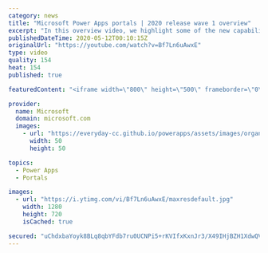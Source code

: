 ```yaml
---
category: news
title: "Microsoft Power Apps portals | 2020 release wave 1 overview"
excerpt: "In this overview video, we highlight some of the new capabilities included in the latest update to Microsoft Power Apps portals.     Here are the capabilities covered:   •    Power BI integration, so you can quickly add Power BI reports, tables, and dashboards to your portals without coding.  •    Themes"
publishedDateTime: 2020-05-12T00:10:15Z
originalUrl: "https://youtube.com/watch?v=Bf7Ln6uAwxE"
type: video
quality: 154
heat: 154
published: true

featuredContent: "<iframe width=\"800\" height=\"500\" frameborder=\"0\" src=\"https://www.youtube.com/embed/Bf7Ln6uAwxE\" allow=\"accelerometer; autoplay; encrypted-media; gyroscope; picture-in-picture\" allowfullscreen></iframe>"

provider:
  name: Microsoft
  domain: microsoft.com
  images:
    - url: "https://everyday-cc.github.io/powerapps/assets/images/organizations/microsoft.com-50x50.jpg"
      width: 50
      height: 50

topics:
  - Power Apps
  - Portals

images:
  - url: "https://i.ytimg.com/vi/Bf7Ln6uAwxE/maxresdefault.jpg"
    width: 1280
    height: 720
    isCached: true

secured: "uChdxbaYoyk8BLq8qbYFdb7ru0UCNPi5+rKVIfxKxnJr3/X49IHjBZH1XdwQV75rf4aUhpFLWFSUDE/xfrnv4ofImEt0Piy46FRdfGhYq7AkaumaOT7yShR0yyPPzdRXhKXFdw3+sKmnQ9C9iu3EyDe+vPh9Zn9kH/aybJp+N82PB6O/Eopa4zRESYOV9ng9Xz8qSbTlsVE71T/Z/Gk10wxRnwwxhF0RlYHlCQe3IiE+ERJNZNvYSNNw+rd0r5azkZPg1LqsVkboQSRv8wXVx0eAXMRfUwFLq49oYhxSlx78exO780kixPvwgc+909D2K3xQkkN9Tf6KB1qA5UYz2tVQTQWRYkEdib71Mkan4FL8vMJqpvCWDcggAuPqC7J/9PMcvNzMHgBDddXHUG1c/iJgQBqWCBwgDkTbWpMiQNnqXCWEYQloMwTfBZEML/q/;u2S22Uu6JmUK/x2aib30pQ=="
---
```


